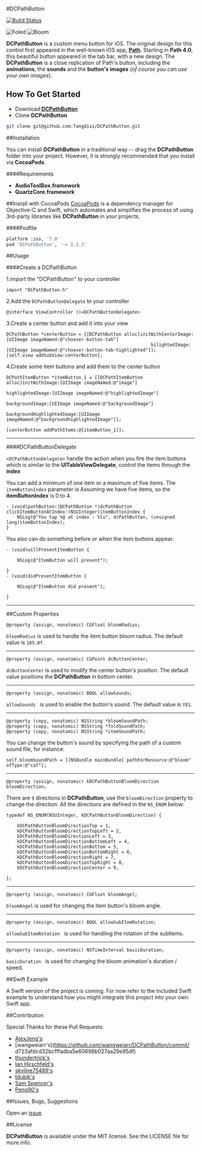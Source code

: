  
#DCPathButton 

[![Build Status](https://travis-ci.org/Tangdixi/DCPathButton.svg?branch=master)](https://travis-ci.org/Tangdixi/DCPathButton)

![Foled](https://raw.githubusercontent.com/Tangdixi/DCPathButton/master/ScreenShot/1.png)
![Bloom](https://raw.githubusercontent.com/Tangdixi/DCPathButton/master/ScreenShot/2.png) 

**DCPathButton** is a custom menu button for iOS. The original design for this control first appeared in the well-known iOS app, [**Path**](www.path.com). Starting in **Path 4.0**, this beautiful button appeared in the tab bar, with a new design. The **DCPathButton** is a close replication of Path's button, including the **animations**, the **sounds** and the **button's images** (*of course you can use your own images*).  

## How To Get Started  

- Download [**DCPathButton**](https://codeload.github.com/Tangdixi/DCPathButton/zip/master)
- Clone **DCPathButton**

```bash
git clone git@github.com:Tangdixi/DCPathButton.git
```

##Installation

You can install **DCPathButton** in a traditional way -- drag the **DCPathButton** folder into your project. However, it is strongly recommended that you install via **CocoaPods**.

####Requirements

- **AudioToolBox.framework**
- **QuartzCore.framework**

##Install with CocoaPods
[CocoaPods](http://cocoapods.org) is a dependency manager for Objective-C and Swift, which automates and simplifies the process of using 3rd-party libraries like **DCPathButton** in your projects.

####Podfile
```bash
platform :ios, '7.0'
pod 'DCPathButton', '~> 2.1.3'
``` 

##Usage

####Create a DCPathButton  

1.import the "DCPathButton" to your controller
```objc
import "DCPathButton.h"
```  
2.Add the `DCPathButtonDelegate` to your controller  
```objc
@interface ViewController ()<DCPathButtonDelegate>
```
3.Create a center button and add it into your view
```objc
DCPathButton *centerButton = [[DCPathButton alloc]initWithCenterImage:[UIImage imageNamed:@"chooser-button-tab"]
                                                      hilightedImage:[UIImage imageNamed:@"chooser-button-tab-highlighted"]];
[self.view addSubView:centerButton];
```
4.Create some item buttons and add them to the center button

```objc
DCPathItemButton *itemButton_1 = [[DCPathItemButton alloc]initWithImage:[UIImage imageNamed:@"image"]
                                                       highlightedImage:[UIImage imageNamed:@"highlightedImage"]
                                                        backgroundImage:[UIImage imageNamed:@"backgroundImage"]
                                             backgroundHighlightedImage:[UIImage imageNamed:@"backgroundhighlightedImage"]];

[centerButton addPathItems:@[itemButton_1]];                                                 
```
------

####DCPathButtonDelegate

`<DCPathButtonDelegate>` handle the action when you fire the item buttons which is similar to the **UITableViewDelegate**, control the items through the **index**  

You can add a minimum of one item or a maximum of five items. The `itemButtonIndex` parameter is  Assuming we have five items, so the **itemButtonIndex** is 0 to 4.

```objc
- (void)pathButton:(DCPathButton *)dcPathButton clickItemButtonAtIndex:(NSUInteger)itemButtonIndex {
    NSLog(@"You tap %@ at index : %lu", dcPathButton, (unsigned long)itemButtonIndex);
}
```

You also can do something before or when the item buttons appear:

```objc
- (void)willPresentItemButton {
    
    NSLog(@"ItemButton will present");
    
}
- (void)didPresentItemButton {

    NSLog(@"ItemButton did present");
    
}
```

------

##Custom Properties

```objc
@property (assign, nonatomic) CGFloat bloomRadius;
```

`bloomRadius` is used to handle the item button bloom radius. The default value is `105.0f`.

------

```objc
@property (assign, nonatomic) CGPoint dcButtonCenter;
```

`dcButtonCenter` is used to modify the center button's position.  The default value positions the **DCPathButton** in bottom center.  

------

```objc
@property (assign, nonatomic) BOOL allowSounds;
```

`allowSounds ` is used to enable the button's sound. The default value is `YES`.

------

```objc
@property (copy, nonatomic) NSString *bloomSoundPath;
@property (copy, nonatomic) NSString *foldSoundPath;
@property (copy, nonatomic) NSString *itemSoundPath;
```
You can change the button's sound by specifying the path of a custom sound file, for instance:

```objc
self.bloomSoundPath = [[NSBundle mainBundle] pathForResource:@"bloom" ofType:@"caf"];
```

------

```objc
@property (assign, nonatomic) kDCPathButtonBloomDirection bloomDirection;
```
There are `9` directions in **DCPathButton**, use the `bloomDirection` property to change the direction. All the directions are defined in the `NS_ENUM` below:

```objc
typedef NS_ENUM(NSUInteger, kDCPathButtonBloomDirection) {
    
    kDCPathButtonBloomDirectionTop = 1,
    kDCPathButtonBloomDirectionTopLeft = 2,
    kDCPathButtonBloomDirectionLeft = 3,
    kDCPathButtonBloomDirectionBottomLeft = 4,
    kDCPathButtonBloomDirectionBottom = 5,
    kDCPathButtonBloomDirectionBottomRight = 6,
    kDCPathButtonBloomDirectionRight = 7,
    kDCPathButtonBloomDirectionTopRight = 8,
    kDCPathButtonBloomDirectionCenter = 9,
    
};
```
------

```objc
@property (assign, nonatomic) CGFloat bloomAngel;
```
`bloomAngel` is used for changing the item button's bloom angle. 

------

```objc
@property (assign, nonatomic) BOOL allowSubItemRotation;
```
`allowSubItemRotation ` is used for handling the rotation of the subItems.

------

```objc
@property (assign, nonatomic) NSTimeInterval basicDuration;
```
`basicDuration ` is used for changing the bloom animation's duration / speed.

##Swift Example

A Swift version of the project is coming. For now refer to the included Swift example to understand how you might integrate this project into your own Swift app.

##Contribution 

Special Thanks for these Pull Requests:  
*  [AlexJeng's](https://github.com/AlexJeng/DCPathButton/commit/05228d583626f839a17f40613afb30f013cc34f0)  
*  [wangweiarr's](https://github.com/wangweiarr/DCPathButton/commit/  d723afdcd32bcfffadba5e60698b027aa29e95df)
*  [thundertrick's](https://github.com/Tangdixi/DCPathButton/pull/33)  
*  [Ian Hirschfeld's](https://github.com/Tangdixi/DCPathButton/pull/47)  
*  [skyline75489's](https://github.com/Tangdixi/DCPathButton/pull/49)
*  [tdubik's](https://github.com/Tangdixi/DCPathButton/pull/50)
*  [Sam Spencer's](https://github.com/Tangdixi/DCPathButton/pull/54)
*  [Peng90's](https://github.com/Tangdixi/DCPathButton/pull/56)

##Issues, Bugs, Suggestions

Open an [issue](https://github.com/Tangdixi/DCPathButton/issues) 

##License

**DCPathButton** is available under the MIT license. See the LICENSE file for more info.
